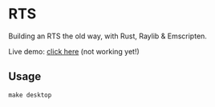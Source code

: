 # RTS

Building an RTS the old way, with Rust, Raylib & Emscripten.

Live demo: [click here]() (not working yet!)

## Usage

```
make desktop
```
